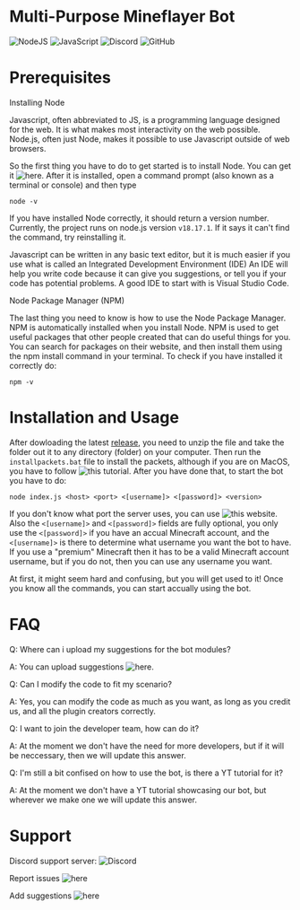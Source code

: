 # Multi-Purpose Mineflayer Bot
![NodeJS](https://img.shields.io/badge/node.js-6DA55F?style=for-the-badge&logo=node.js&logoColor=white) ![JavaScript](https://img.shields.io/badge/javascript-%23323330.svg?style=for-the-badge&logo=javascript&logoColor=%23F7DF1E) ![Discord](https://img.shields.io/badge/Discord-%235865F2.svg?style=for-the-badge&logo=discord&logoColor=white) ![GitHub](https://img.shields.io/badge/github-%23121011.svg?style=for-the-badge&logo=github&logoColor=white)

# Prerequisites

Installing Node

Javascript, often abbreviated to JS, is a programming language designed for the web. It is what makes most interactivity on the web possible.
Node.js, often just Node, makes it possible to use Javascript outside of web browsers.

So the first thing you have to do to get started is to install Node. You can get it ![here](https://nodejs.org/en/download).
After it is installed, open a command prompt (also known as a terminal or console) and then type
```
node -v
```
If you have installed Node correctly, it should return a version number. Currently, the project runs on node.js version `v18.17.1`. If it says it can't find the command, try reinstalling it.

Javascript can be written in any basic text editor, but it is much easier if you use what is called an Integrated Development Environment (IDE)
An IDE will help you write code because it can give you suggestions, or tell you if your code has potential problems. A good IDE to start with is Visual Studio Code.

Node Package Manager (NPM)

The last thing you need to know is how to use the Node Package Manager.
NPM is automatically installed when you install Node.
NPM is used to get useful packages that other people created that can do useful things for you.
You can search for packages on their website, and then install them using the npm install command in your terminal.
To check if you have installed it correctly do:
```
npm -v
```

# Installation and Usage

After dowloading the latest [release](https://github.com/morisok31/atgmaildotcom_mineflayer_bot/releases/tag/v1.2.1), you need to unzip the file and take the folder out it to any directory (folder) on your computer. Then run the `installpackets.bat` file to install the packets, although if you are on MacOS, you have to follow ![this](https://techanzone.com/how-to-run-bat-file-on-mac/) tutorial. After you have done that, to start the bot you have to do:

```
node index.js <host> <port> <[username]> <[password]> <version>
```

If you don't know what port the server uses, you can use ![this](https://mcsrvstat.us/) website. Also the `<[username]>` and `<[password]>` fields are fully optional, you only use the `<[password]>` if you have an accual Minecraft account, and the `<[username]>` is there to determine what username you want the bot to have. If you use a "premium" Minecraft then it has to be a valid Minecraft account username, but if you do not, then you can use any username you want.

At first, it might seem hard and confusing, but you will get used to it! Once you know all the commands, you can start accually using the bot.

# FAQ

Q: Where can i upload my suggestions for the bot modules?

A: You can upload suggestions ![here](https://github.com/morisok31/atgmaildotcom_mineflayer_bot/pulls).

Q: Can I modify the code to fit my scenario?

A: Yes, you can modify the code as much as you want, as long as you credit us, and all the plugin creators correctly.

Q: I want to join the developer team, how can do it?

A: At the moment we don't have the need for more developers, but if it will be neccessary, then we will update this answer.

Q: I'm still a bit confised on how to use the bot, is there a YT tutorial for it?

A: At the moment we don't have a YT tutorial showcasing our bot, but wherever we make one we will update this answer.

# Support

Discord support server: ![Discord](https://www.youtube.com/watch?v=dQw4w9WgXcQ)

Report issues ![here](https://github.com/morisok31/atgmaildotcom_mineflayer_bot/issues)

Add suggestions ![here](https://github.com/morisok31/atgmaildotcom_mineflayer_bot/pulls)
